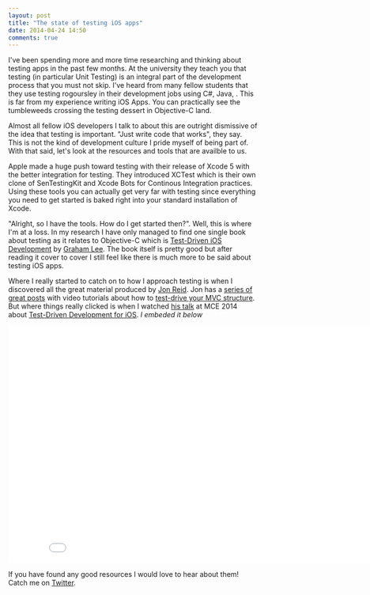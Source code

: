 ```yaml
---
layout: post
title: "The state of testing iOS apps"
date: 2014-04-24 14:50
comments: true
---
```


I've been spending more and more time researching and thinking about testing apps in the past few months. At the university they teach you that testing (in particular Unit Testing) is an integral part of the development process that you must not skip. I've heard from many fellow students that they use testing rogoursley in their development jobs using C#, Java, <INSERT FAVORITE LANGUAGE HERE>. This is far from my experience writing iOS Apps. You can practically see the tumbleweeds crossing the testing dessert in Objective-C land. 

Almost all fellow iOS developers I talk to about this are outright dismissive of the idea that testing is important. "Just write code that works", they say. This is not the kind of development culture I pride myself of being part of. With that said, let's look at the resources and tools that are availble to us.

Apple made a huge push toward testing with their release of Xcode 5 with the better integration for testing. They introduced XCTest which is their own clone of SenTestingKit and Xcode Bots for Continous Integration practices. Using these tools you can actually get very far with testing since everything you need to get started is baked right into your standard installation of Xcode.

"Alright, so I have the tools. How do I get started then?". Well, this is where I'm at a loss. In my research I have only managed to find one single book about testing as it relates to Objective-C which is [Test-Driven iOS Development](http://www.amazon.com/Test-Driven-iOS-Development-Developers-Library/dp/0321774183) by [Graham Lee](https://twitter.com/secboffin). The book itself is pretty good but after reading it cover to cover I still feel like there is much more to be said about testing iOS apps.

Where I really started to catch on to how I approach testing is when I discovered all the great material produced by [Jon Reid](http://twitter.com/qcoding). Jon has a [series of great posts](http://qualitycoding.org/) with video tutorials about how to [test-drive your MVC structure](http://qualitycoding.org/mvc-tdd/). But where things really clicked is when I watched [his talk](https://www.youtube.com/watch?v=Jzlz3Bx-NzM) at MCE 2014 about [Test-Driven Development for iOS](https://www.youtube.com/watch?v=Jzlz3Bx-NzM). *I embeded it below*

<iframe width="853" height="480" src="//www.youtube-nocookie.com/embed/Jzlz3Bx-NzM" frameborder="0" allowfullscreen></iframe>

If you have found any good resources I would love to hear about them! Catch me on [Twitter](http://twitter.com/ksmandersen).
